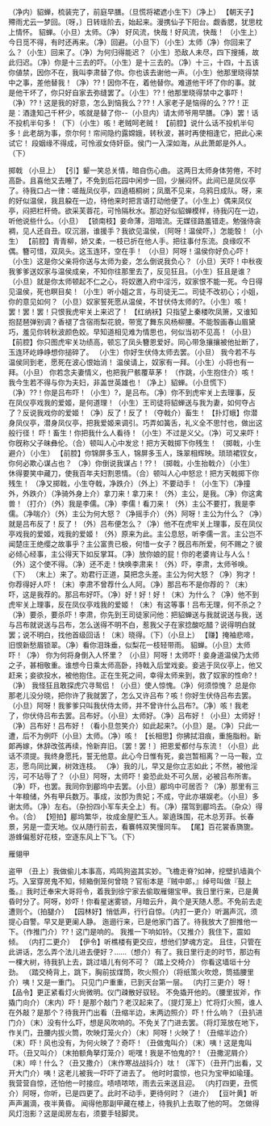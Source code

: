 <!-- { "loadSidebar": true } -->
（净内）貂蝉，梳装完了，前庭早膳。（旦慌将裙遮小生下）（净上）
【朝天子】殢雨尤云一梦回。〔呀，〕日转瑶阶去，始起来。漫携仙子下阳台。觑香腮，犹思枕上情怀。
貂蝉。（小旦）太师。（净）
好风流，快哉！好风流，快哉！
（小生上）今日觅不得，有时还再来。（净）回避。（小旦下）（小生）太师（净）你回来了么？（小生）回来了。（净）为何归得能迟？（小生）恐敌人未尽，四下搜捕，故此归迟。（净）你是十三去的吓。（小生）是十三去的。（净）十三，十四，十五该你値禁，因你不在，我叫李肃替了你。你也该去谢他一声。（小生）他那里晓得禁中之事，差他替我！（净）??！因你不在，着他替你。难道他干坏了你的事。就是他干坏了，你只好自家去弥缝罢了。（小生）??！他那里晓得禁中之事吓！（净）??！这是我的好意，怎么到恼我么？??！人家老子是恼得的么？??！正是：酒逢知己千杯少，咳就是替了你--（小旦内）请太师爷用早膳。（净）罢！话不投机半句多！（下）（小生）咳！老贼呵老贼！
【前腔】说什么话不投机半句多！此老胡为事，奈尔何！帘间隐约露嫦娥，转秋波，甚时再使相逢它，把此心来试它！
段姻缘不得成，可怜淑女侍奸臣。侯门一入深如海，从此萧郞是外人。（下）
 
掷戟
（小旦上）
【引】颦一笑总关情，暗自伤心曲。
这两日太师身体劳倦，不时高卧。且喜他又去睡了，不免到后花园中闲步一回，少展闷怀。此间已是凤仪亭了。待我口占一律：嗟哉凤仪亭，四遶梧桐树；凤凰不见来，乌鸦日成队。呀，来的好似温侯，我且躱在一边，待他来时把言语打动他便了。（小生上）偶来凤仪亭，闷把栏杆倚。欲采芙蓉花，可怜隔秋水。那边好似貂蝉模样，待我闪在一边，听他说些什么。（小旦）
【锁南枝】妾命薄，泪暗流。无媒径路羞错走。勉强侍衾裯，见人还自丑。叹沉溺，谁援手？我欲见温侯，〔阿呀！温侯吓，〕怎能彀！（小生）
【前腔】青青柳，娇又柔，一枝已折在他人手。把往事付东流。良缘叹不偶。簪可惜，双凤头。这玉连环，空在手！
（小旦）阿呀！温侯你好负心吓！（小生）这是你父亲将你送与太师为妾，怎么倒说我负心？（小旦）天吓！中秋夜我爹爹送奴家与温侯成亲，不知你往那里去了，反见狂且。（小生）狂且是谁？（小旦）就是你太师顿起不仁之心，将奴邀入府中淫污，奴家恨不能一死。今日得见温侯，死也瞑目矣！（小生）听小姐之言，与司徒无二。司徒不改初心；小姐，你的意见如何？（小旦）奴家誓死愿从温侯，不甘伏侍太师的?。（小生）咳！罢！罢！罢！只恨我虎牢关上来迟了！
【红纳袄】只指望上秦楼吹凤箫，又谁知抱琵琶弹别调？香褪了含宿雨梨花貌，带宽了舞东风杨柳腰。不能彀画春山眉黛巧，羞见你转秋波颜色姣。早知道相见难为情思也，何似当初不见高！（小旦）
【前腔】你只图虎牢关功绩高，顿忘了凤头簪恩爱好。同心带急攘攘被他扯断了，玉连环屹峥峥想你搥碎了。
（小生）你好生伏侍太师去罢。（小旦）
我今若不与温侯同到老，愿死在波心恨始消！
温侯请上，奴家有一拜。（小生）小将也有一拜。（小旦）
你若念夫妻情义，也把我尸骸覆草茅！
（作跳，小生抱住介）咳！我今生若不得与你为夫妇，非盖世英雄也！（净上）貂蝉。（小旦慌下）（净）??！你是吕布吓！（小生）?，是吕布。（净）你不到虎牢关上去理事，反在凤仪亭戏我的爱姬，是何道理！（小生）王司徒将貂蝉送与我为妻，如何夺占了？反说我戏你的爱姬！（净）反了！反了！（夺戟介）畜生！
【扑灯蛾】你潜身凤仪亭，潜身凤仪亭，把我爱姬来调引。巧弄如簧舌，礼义全不思忖也，做出这般行径！
吓！畜生！你把我什么人看待！（小生）不过是义父。（净）可又来吓！
你旣称父子昧彝伦。（合）顿叫人心中发忿！把方天戟掷下你残生！
（掷戟，小生避介）（小生）
【前腔】你锦屏多玉人，锦屏多玉人，珠翠相辉映。琐琐裙钗女，你何必欺心谋占也？
（净）你倒说我谋占！??！（掷戟，小生抬戟介）（小生）
休得要笑中藏刀，使我百年夫妇割恩情。（合）顿叫人心中怒忿！把方天戟掷下你残生！
（净又掷戟，小生夺戟，净跌介）（外上）不要动手！（小生下）（净撞外，外跌介）（净骑外身上介）拿刀来！拿刀来！（外）主公，是我。（净）你这禽兽！（打介）（外）我是李儒。（净）李儒！看刀来！（外）主公不要打，我是李儒。（净喘介）（外）主公为何大怒？（净摇手介）（外）阿呀！主公为什么？（净）就是吕布反了！反了！（外）吕布便怎么？（净）他不在虎牢关上理事，反在凤仪亭戏我的爱姬，戏我的爱姬！（外）原来为此。主公息怒，听李儒一言。主公岂不闻楚庄王绝缨之故事乎？主公富贵已极，何惜一女子？旣吕布所爱，何不赐之？彼必倾心经事，主公得天下如反掌耳。（净）放你娘的屁！你的老婆肯让与人么！（外）这个使不得。（净）还不走！快唤李肃来！（外）吓，李肃，太师爷唤。（下）
（末上）来了。劝君行正道，莫把念头差。主公为何大怒？（净）狗才！你荐得好人吓！（末）李肃不曾荐什么人阿。（净）那吕布不是你荐的？（末）吓，这是我荐的。那吕布好吓。（净）好！好！好！（末）为什么？（净）他不到虎牢关上理事，反在凤仪亭戏我的爱姬！（末）有这等事！吕布无理，何不杀之？（净）要杀，要杀吓！李肃，你先到王司徒家问他：把貂蝉送与我就说送与我，送与吕布就说送与吕布，怎么送得不明不白，惹我父子在家捻酸吃醋？说得明白就罢；说不明白，找他首级回话！（末）晓得。（下）（小旦上）
【赚】掩袖悲啼，旧恨新愁眉锁翠。（净）看你泪珠垂，似梨花一枝轻带雨。
貂蝉。（小旦）太师吓！（净）
你为何将身倒入人怀里？
（小旦）阿呀！太师吓！妾身道温侯乃太师之子，甚相敬重。谁想今日乘太师高卧，持戟入后堂戏妾。妾逃于凤仪亭上，他又赶来；妾欲投水，被他抱住。正在生死之间，幸得太师来到，救了奴家的性命?！（净）
我怪狂且敢探虎穴寻鸳侣！（小旦）使人惊愧。（净）何须惊愧？
总是你那老儿没分晓，把你许了我就罢了，怎么又许吕布？咳！你好生伏侍吕布去罢。（小旦）阿呀！我爹爹只叫我伏侍太师，并不曾许什么吕布?。（净）咳！我老了，你伏侍吕布去罢。吕布好。（小旦）太师好。（净）吕布好！（小旦）太师好！（净）吕布好！吕布好！（看小旦忽笑介）如此起来?。（小旦）是。（净）只此一遭，后不为例吓（小旦）太师。（净）咳！
【长相思】你拂拭泪痕，重施脂粉。新郞再嫁，休辞改弦再续，怜新弃旧。〔罢！罢！〕把恩爱都付与东流！（小旦）此话不须提。我终身愿托，誓无他意。此心今日惟有死，妾岂暂相离？一马一鞍，立志，愿鸟同比翼，树效连枝。
（净）我的儿，早又是你立志如此；不然，被他淫污，可不玷辱了？（小旦）阿呀，太师吓！妾恐此处不可久居，必被吕布所害。（净）吓，也罢。我同你到郿坞中去罢。（小旦）郿坞中可居否？（净）那里有三十年粮储，外有甲兵数万。事成，汝卽为贵妃；不成，守此亦堪娱老。（小旦）多谢太师。（净）左右。（杂扮四小军车夫仝上）有。（净）摆驾到郿坞去。（杂众）得令。（合）
【短拍】郿坞繁华，妆成金屋贮玉人。翠遶珠围，花木总芳菲。长春景，另是一壶天地。仪从随行前去，看褰帏双笑慢同车。
【尾】百花裳香旖旎。游蜂偏惹好花枝，空逐东风上下飞。（下）
 
雁翎甲
 
盗甲
（丑上）我做偷儿本事高，鸡鸣狗盗其实妙。飞檐走脊?如神，挖壁扒墙眞个巧。入室穿房鬼不知，倾箱倒笼何曾晓？官衔本是『贼中郞，』绰号叫做『鼓上蚤。』我时迁奉宋大哥将令，着我到徐宁家去偷取雁翎宝甲。我日里行来，已是黄昏时分了。阿呀，妙吓！你看星迷雾锁，月暗云升，眞个是天随人愿。不免前去走遭则个。（拍腿介）
【园林好】悄低声，行行自惊。（内打一更介）听漏声沉，须提心自警。早又是更阑人静。
迤逦行来，已是他家门首了。待我放大了胆推他一下。（作推门介）??！这门是响的。
我推一下响如铃。（又推介）我住下，震如倾。
（内打二更介）
【伊令】听樵楼有更交应，想他们梦魂方定。
且住，只管在此讲话，怎么弄个法儿进去便好？......（想介）有了。我日里行走的时节，那边有一棵大树，待我扒上去，跳过墙儿有何不可？（踏上交椅介）
你看这墙垣十分劲。
（踏交椅背上，跳下，胸前拔煤筒，吹火照介）（将纸策火吹熄，筒插腰里介）咦！又是一重门。
只见门户重重，已到天台第一层。
（内打三更介）呀！
【品令】更正紧看灯火尙微明。仪门疎散好驭轻。
不免撬开他的。（腰里拔斧，作撬门向介）（末内）吓！是那个敲门？老汉起来了。（提灯笼上）忙将灯火照，谁人在外敲？是那个？待我开门出看（丑缩半边，末两边照介）吓！什么响？（丑扒进门介）（末）没有什么吓，想是风吹响的。不免关了门进去罢。（将灯笼放在地下，作关门，丑腰内拔火筒，吹映灯笼火介）（末）阿呀！火映了！（丑缩半边介）（末）吓！风也没有，为何火映了？奇吓！（丑做鬼叫介）（末）咦！这是鬼叫吓。（丑又叫介）（末拍额角拏灯笼介）呃嘿！我是不怕鬼的?！（丑撒泥屑介）（末）啐！什么？（丑又撒介）（末作寒战战抖介）呔！（浑下）（丑开门出看，又开大门介）咦！这老儿被我一吓吓了进去了。
他时时震惊，也只为宝甲如瑜瑾。我营营自惊，还怕他一时接应。啧啧哝哝，雨去云来送且迎。
（内打四更，丑慌介）阿呀，你听，已是四更了。此时不动手，更待何时？（进介）
【豆叶黄】听声声漏滴，夜半黄昏。
闻得他那副甲藏在楼上，待我扒上去取了他的呵。
怎做得风灯泡影？这是闺房左右，须要手轻脚灵。
